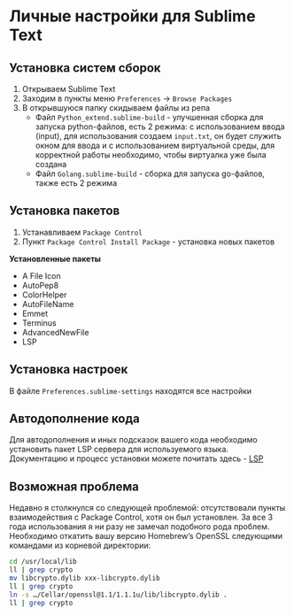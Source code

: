 # Личные настройки для Sublime Text

## Установка систем сборок

1. Открываем Sublime Text
2. Заходим в пункты меню `Preferences` -> `Browse Packages`
3. В открывшуюся папку скидываем файлы из репа
    * Файл `Python_extend.sublime-build` - улучшенная сборка для запуска python-файлов, есть 2 режима: с использованием ввода (input), для использования создаем `input.txt`, он будет служить окном для ввода и с использованием виртуальной среды, для корректной работы необходимо, чтобы виртуалка уже была создана
    * Файл `Golang.sublime-build` - сборка для запуска go-файлов, также есть 2 режима

## Установка пакетов

1. Устанавливаем `Package Control`
2. Пункт `Package Control Install Package` - установка новых пакетов

**Установленные пакеты**
* A File Icon
* AutoPep8
* ColorHelper
* AutoFileName
* Emmet
* Terminus
* AdvancedNewFile
* LSP

## Установка настроек

В файле `Preferences.sublime-settings` находятся все настройки

## Автодополнение кода

Для автодополнения и иных подсказок вашего кода необходимо установить пакет LSP сервера для используемого языка. Документацию и процесс установки можете почитать здесь - [LSP](https://lsp.sublimetext.io/)

## Возможная проблема

Недавно я столкнулся со следующей проблемой: отсутствовали пункты взаимодействия с Package Control, хотя он был установлен. За все 3 года использования я ни разу не замечал подобного рода проблем. Необходимо откатить вашу версию Homebrew’s OpenSSL следующими командами из корневой директории:

```bash
cd /usr/local/lib
ll | grep crypto
mv libcrypto.dylib xxx-libcrypto.dylib
ll | grep crypto
ln -s …/Cellar/openssl@1.1/1.1.1u/lib/libcrypto.dylib .
ll | grep crypto
```
